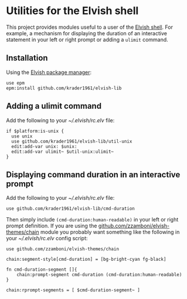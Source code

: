 # Utilities for the Elvish shell

This project provides modules useful to a user of the
[Elvish shell](https://elv.sh/). For example, a mechanism for displaying the
duration of an interactive statement in your left or right prompt or adding a
`ulimit` command.

## Installation

Using the [Elvish package manager](https://elv.sh/ref/epm.html):

```shell
use epm
epm:install github.com/krader1961/elvish-lib
```

## Adding a ulimit command

Add the following to your _~/.elvish/rc.elv_ file:

```shell
if $platform:is-unix {
  use unix
  use github.com/krader1961/elvish-lib/util-unix
  edit:add-var unix: $unix:
  edit:add-var ulimit~ $util-unix:ulimit~
}
```

## Displaying command duration in an interactive prompt

Add the following to your _~/.elvish/rc.elv_ file:

```shell
use github.com/krader1961/elvish-lib/cmd-duration
```

Then simply include `(cmd-duration:human-readable)` in your left or right prompt
definition. If you are using the
[github.com/zzamboni/elvish-themes/chain](https://github.com/zzamboni/elvish-themes/chain)
module you probably want something like the following in your _~/.elvish/rc.elv_
config script:

```shell
use github.com/zzamboni/elvish-themes/chain

chain:segment-style[cmd-duration] = [bg-bright-cyan fg-black]

fn cmd-duration-segment []{
    chain:prompt-segment cmd-duration (cmd-duration:human-readable)
}

chain:rprompt-segments = [ $cmd-duration-segment~ ]
```
